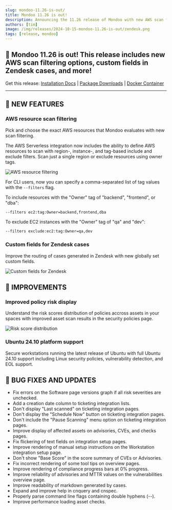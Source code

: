 ```yaml
---
slug: mondoo-11.26-is-out/
title: Mondoo 11.26 is out!
description: Announcing the 11.26 release of Mondoo with new AWS scan filtering options, custom fields in Zendesk cases, and more!
authors: [tim]
image: /img/releases/2024-10-15-mondoo-11.26-is-out/zendesk.png
tags: [release, mondoo]
---
```


## 🥳 Mondoo 11.26 is out! This release includes new AWS scan filtering options, custom fields in Zendesk cases, and more!

Get this release: [Installation Docs](https://mondoo.com/docs/cnspec/) | [Package Downloads](https://releases.mondoo.com/cnspec/) | [Docker Container](https://hub.docker.com/r/mondoo/cnspec)

---

## 🎉 NEW FEATURES

### AWS resource scan filtering

Pick and choose the exact AWS resources that Mondoo evaluates with new scan filtering.

The AWS Serverless integration now includes the ability to define AWS resources to scan with region-, instance-, and tag-based include and exclude filters. Scan just a single region or exclude resources using owner tags.

![AWS resource filtering](/img/releases/2024-10-15-mondoo-11.26-is-out/filtering.png)

For CLI users, now you can specify a comma-separated list of tag values with the `--filters` flag.

To include resources with the "Owner" tag of "backend", "frontend", or "dba":

```bash
--filters ec2:tag:Owner=backend,frontend,dba
```

To exclude EC2 instances with the "Owner" tag of "qa" and "dev":

```bash
--filters exclude:ec2:tag:Owner=qa,dev
```

### Custom fields for Zendesk cases

Improve the routing of cases generated in Zendesk with new globally set custom fields.

![Custom fields for Zendesk](/img/releases/2024-10-15-mondoo-11.26-is-out/zendesk.png)

## 🧹 IMPROVEMENTS

### Improved policy risk display

Understand the risk scores distribution of policies accross assets in your spaces with improved asset scan results in the security policies page.

![Risk score distribution](/img/releases/2024-10-15-mondoo-11.26-is-out/risk_score.png)

### Ubuntu 24.10 platform support

Secure workstations running the latest release of Ubuntu with full Ubuntu 24.10 support including Linux security policies, vulnerability detection, and EOL support.

## 🐛 BUG FIXES AND UPDATES

- Fix errors on the Software page versions graph if all risk severities are unchecked.
- Add a creation date column to ticketing integration lists.
- Don't display "Last scanned" on ticketing integration pages.
- Don't display the "Schedule Now" button on ticketing integration pages.
- Don't include the "Pause Scanning" menu option on ticketing integration pages.
- Improve display of affected assets on advisories, CVEs, and checks pages.
- Fix flickering of text fields on integration setup pages.
- Improve rendering of manual setup instructions on the Workstation integration setup page.
- Don't show "Base Score" in the score summary of CVEs or Advisories.
- Fix incorrect rendering of some tool tips on overview pages.
- Improve rendering of compliance progress bars at 0% progress.
- Improve reliability of advisories and MTTR values on the vulnerabilities overview page.
- Improve readability of markdown generated by cases.
- Expand and improve help in cnquery and cnspec.
- Properly parse command line flags containing double hyphens (--).
- Improve performance loading asset checks.
